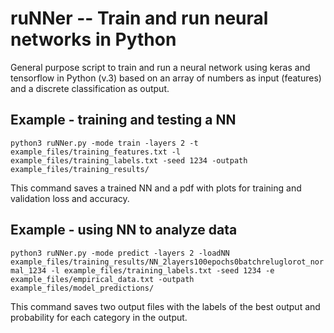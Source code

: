 # ruNNer -- Train and run neural networks in Python

General purpose script to train and run a neural network using keras and tensorflow in Python (v.3) based on an array of numbers as input (features) and a discrete classification as output.

## Example - training and testing a NN
`python3 ruNNer.py -mode train -layers 2 -t example_files/training_features.txt -l example_files/training_labels.txt -seed 1234 -outpath example_files/training_results/`

This command saves a trained NN and a pdf with plots for training and validation loss and accuracy.


## Example - using NN to analyze data
`python3 ruNNer.py -mode predict -layers 2 -loadNN example_files/training_results/NN_2layers100epochs0batchreluglorot_normal_1234 -l example_files/training_labels.txt -seed 1234 -e example_files/empirical_data.txt -outpath example_files/model_predictions/`

This command saves two output files with the labels of the best output and probability for each category in the output.

